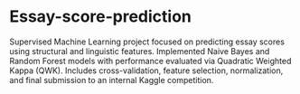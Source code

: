 # Essay-score-prediction
Supervised Machine Learning project focused on predicting essay scores using structural and linguistic features. Implemented Naive Bayes and Random Forest models with performance evaluated via Quadratic Weighted Kappa (QWK). Includes cross-validation, feature selection, normalization, and final submission to an internal Kaggle competition.
